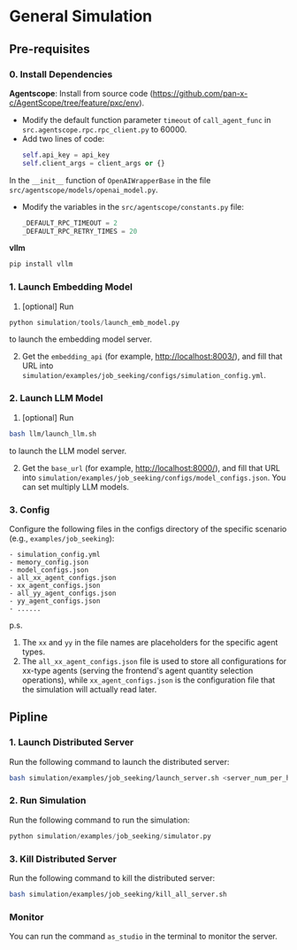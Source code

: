 # General Simulation
## Pre-requisites
### 0. Install Dependencies
**Agentscope**:
Install from source code (https://github.com/pan-x-c/AgentScope/tree/feature/pxc/env). 
    
- Modify the default function parameter `timeout` of `call_agent_func` in `src.agentscope.rpc.rpc_client.py` to 60000.
- Add two lines of code:
    ```python
    self.api_key = api_key
    self.client_args = client_args or {}
    ```
In the ``__init__`` function of `OpenAIWrapperBase` in the file `src/agentscope/models/openai_model.py`.
- Modify the variables in the `src/agentscope/constants.py` file:
    ```python
    _DEFAULT_RPC_TIMEOUT = 2
    _DEFAULT_RPC_RETRY_TIMES = 20
    ```

**vllm**
```bash
pip install vllm
```


### 1. Launch Embedding Model
1. [optional] Run 
```python
python simulation/tools/launch_emb_model.py
```
to launch the embedding model server.

2. Get the `embedding_api` (for example, [http://localhost:8003/](http://localhost:8003/)), and fill that URL into `simulation/examples/job_seeking/configs/simulation_config.yml`.

### 2. Launch LLM Model
1. [optional] Run 
```bash
bash llm/launch_llm.sh
```
to launch the LLM model server.

2. Get the `base_url` (for example, [http://localhost:8000/](http://localhost:8083/v1)), and fill that URL into `simulation/examples/job_seeking/configs/model_configs.json`. You can set multiply LLM models.

### 3. Config
Configure the following files in the configs directory of the specific scenario (e.g., `examples/job_seeking`):

    - simulation_config.yml
    - memory_config.json
    - model_configs.json
    - all_xx_agent_configs.json
    - xx_agent_configs.json
    - all_yy_agent_configs.json
    - yy_agent_configs.json
    - ......

p.s. 
1. The `xx` and `yy` in the file names are placeholders for the specific agent types.
2. The `all_xx_agent_configs.json` file is used to store all configurations for xx-type agents (serving the frontend's agent quantity selection operations), while `xx_agent_configs.json` is the configuration file that the simulation will actually read later.

## Pipline
### 1. Launch Distributed Server
Run the following command to launch the distributed server:
```bash
bash simulation/examples/job_seeking/launch_server.sh <server_num_per_host> <base_port>
```

### 2. Run Simulation
Run the following command to run the simulation:
```python
python simulation/examples/job_seeking/simulator.py
```

### 3. Kill Distributed Server
Run the following command to kill the distributed server:
```bash
bash simulation/examples/job_seeking/kill_all_server.sh
```


### Monitor
You can run the command `as_studio` in the terminal to monitor the server.